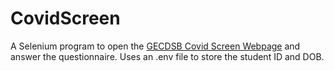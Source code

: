 # CovidScreen
A Selenium program to open the [GECDSB Covid Screen Webpage](https://gecdsb-covid-assessment.azurewebsites.net/?NoLogin=1) and answer the questionnaire.
Uses an .env file to store the student ID and DOB.

